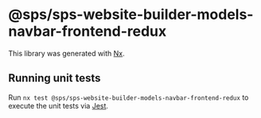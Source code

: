 # @sps/sps-website-builder-models-navbar-frontend-redux

This library was generated with [Nx](https://nx.dev).

## Running unit tests

Run `nx test @sps/sps-website-builder-models-navbar-frontend-redux` to execute the unit tests via [Jest](https://jestjs.io).
